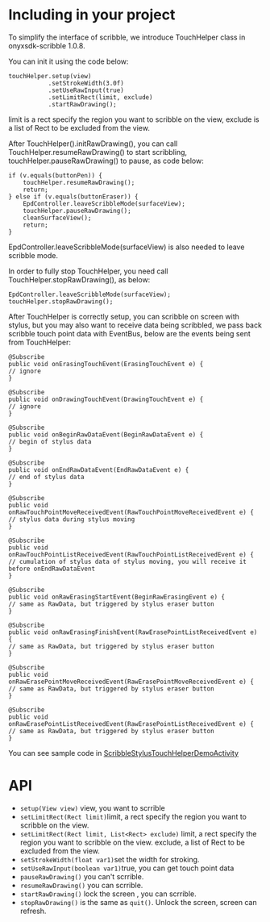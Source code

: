 # Including in your project
To simplify the interface of scribble, we introduce TouchHelper class in onyxsdk-scribble 1.0.8.

You can init it using the code below:
```
touchHelper.setup(view)
           .setStrokeWidth(3.0f)
           .setUseRawInput(true)
           .setLimitRect(limit, exclude)
           .startRawDrawing();
```
limit is a rect specify the region you want to scribble on the view, exclude is a list of Rect to be excluded from the view.

After TouchHelper().initRawDrawing(), you can call TouchHelper.resumeRawDrawing() to start scribbling, touchHelper.pauseRawDrawing() to pause, as code below:
```
if (v.equals(buttonPen)) {
    touchHelper.resumeRawDrawing();
    return;
} else if (v.equals(buttonEraser)) {
    EpdController.leaveScribbleMode(surfaceView);
    touchHelper.pauseRawDrawing();
    cleanSurfaceView();
    return;
}
```
EpdController.leaveScribbleMode(surfaceView) is also needed to leave scribble mode.

In order to fully stop TouchHelper, you need call TouchHelper.stopRawDrawing(), as below:
```
EpdController.leaveScribbleMode(surfaceView);
touchHelper.stopRawDrawing();
```

After TouchHelper is correctly setup, you can scribble on screen with stylus, but you may also want to receive data being scribbled, we pass back scribble touch point data with EventBus, below are the events being sent from TouchHelper:
```
@Subscribe
public void onErasingTouchEvent(ErasingTouchEvent e) {
// ignore
}

@Subscribe
public void onDrawingTouchEvent(DrawingTouchEvent e) {
// ignore
}

@Subscribe
public void onBeginRawDataEvent(BeginRawDataEvent e) {
// begin of stylus data
}

@Subscribe
public void onEndRawDataEvent(EndRawDataEvent e) {
// end of stylus data
}

@Subscribe
public void onRawTouchPointMoveReceivedEvent(RawTouchPointMoveReceivedEvent e) {
// stylus data during stylus moving
}

@Subscribe
public void onRawTouchPointListReceivedEvent(RawTouchPointListReceivedEvent e) {
// cumulation of stylus data of stylus moving, you will receive it before onEndRawDataEvent
}

@Subscribe
public void onRawErasingStartEvent(BeginRawErasingEvent e) {
// same as RawData, but triggered by stylus eraser button
}

@Subscribe
public void onRawErasingFinishEvent(RawErasePointListReceivedEvent e) {
// same as RawData, but triggered by stylus eraser button
}

@Subscribe
public void onRawErasePointMoveReceivedEvent(RawErasePointMoveReceivedEvent e) {
// same as RawData, but triggered by stylus eraser button
}

@Subscribe
public void onRawErasePointListReceivedEvent(RawErasePointListReceivedEvent e) {
// same as RawData, but triggered by stylus eraser button
}
```
You can see sample code in [ScribbleStylusTouchHelperDemoActivity](https://github.com/onyx-intl/OnyxAndroidSample/blob/master/app/sample/src/main/java/com/onyx/android/sample/ScribbleStylusTouchHelperDemoActivity.java)

# API

 - `setup(View view)` view, you want to scrrible 
 - `setLimitRect(Rect limit)`limit, a rect specify the region you want to scribble on the view.
 - `setLimitRect(Rect limit, List<Rect> exclude)` limit, a rect specify the region you want to scribble on the view. exclude, a list of Rect to be excluded from the view.
 - `setStrokeWidth(float var1)`set the width for stroking.
 - `setUseRawInput(boolean var1)`true, you can get touch point data
 - `pauseRawDrawing()` you can't scrrible.
 - `resumeRawDrawing()` you can scrrible.
 - `startRawDrawing()` lock the screen , you can scrrible.
 - `stopRawDrawing()` is the same as `quit()`. Unlock the screen, screen can refresh.